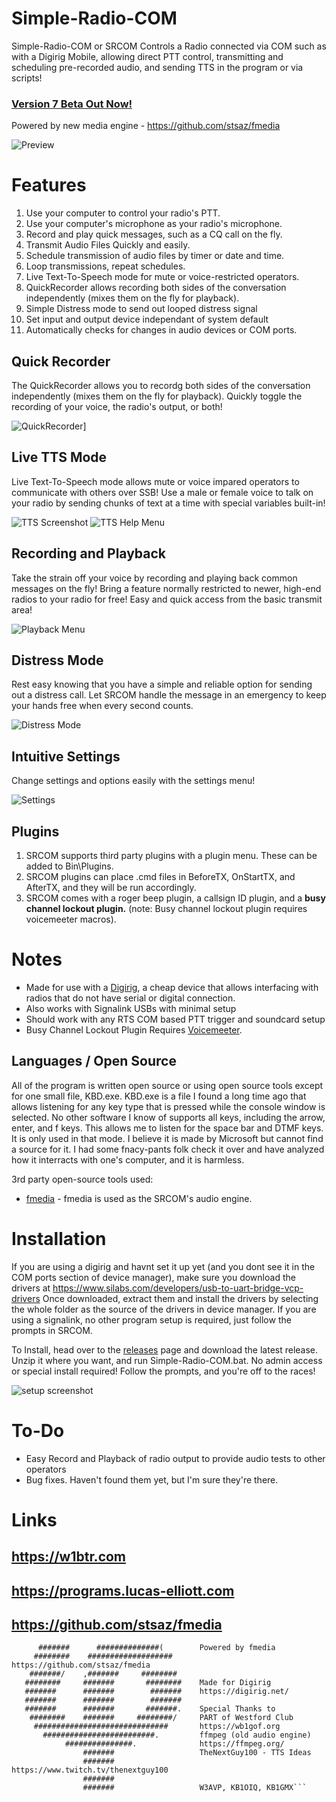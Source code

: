 # Simple-Radio-COM
Simple-Radio-COM or SRCOM Controls a Radio connected via COM such as with a Digirig Mobile, allowing direct PTT control, transmitting and scheduling pre-recorded audio, and sending TTS in the program or via scripts!

### [Version 7 Beta Out Now!](https://github.com/ITCMD/Simple-Radio-COM/releases)
Powered by new media engine - https://github.com/stsaz/fmedia

![Preview](https://user-images.githubusercontent.com/32961763/180625139-2b8303ab-2a9e-4c75-9edf-10d42ad75cc3.png)

# Features

 1. Use your computer to control your radio's PTT.
 2. Use your computer's microphone as your radio's microphone.
 3. Record and play quick messages, such as a CQ call on the fly.
 4. Transmit Audio Files Quickly and easily.
 5. Schedule transmission of audio files by timer or date and time.
 6. Loop transmissions, repeat schedules.
 7. Live Text-To-Speech mode for mute or voice-restricted operators.
 8. QuickRecorder allows recording both sides of the conversation independently (mixes them on the fly for playback).
 9. Simple Distress mode to send out looped distress signal
10. Set input and output device independant of system default
11. Automatically checks for changes in audio devices or COM ports.

## Quick Recorder

The QuickRecorder allows you to recordg both sides of the conversation independently (mixes them on the fly for playback). Quickly toggle the recording of your voice, the radio's output, or both!

![QuickRecorder](https://user-images.githubusercontent.com/32961763/180624768-0960dad5-4745-46e5-ad25-196f180b921f.png)]

## Live TTS Mode

Live Text-To-Speech mode allows mute or voice impared operators to communicate with others over SSB! Use a male or female voice to talk on your radio by sending chunks of text at a time with special variables built-in!

![TTS Screenshot](https://i.imgur.com/bXuNxY5.png)
![TTS Help Menu](https://i.imgur.com/PnV6W1S.png)

## Recording and Playback

Take the strain off your voice by recording and playing back common messages on the fly! Bring a feature normally restricted to newer, high-end radios to your radio for free! Easy and quick access from the basic transmit area!

![Playback Menu](https://i.imgur.com/LaFb4Px.png)

## Distress Mode

Rest easy knowing that you have a simple and reliable option for sending out a distress call. Let SRCOM handle the message in an emergency to keep your hands free when every second counts.

![Distress Mode](https://user-images.githubusercontent.com/32961763/180625043-51d35725-6280-49e6-9ac0-40cb0ac44def.png)

## Intuitive Settings

Change settings and options easily with the settings menu!

![Settings](https://i.imgur.com/VGqNOvf.png)

## Plugins

1. SRCOM supports third party plugins with a plugin menu. These can be added to Bin\Plugins.
2. SRCOM plugins can place .cmd files in BeforeTX, OnStartTX, and AfterTX, and they will be run accordingly.
3. SRCOM comes with a roger beep plugin, a callsign ID plugin, and a **busy channel lockout plugin.** (note: Busy channel lockout plugin requires voicemeeter macros).

# Notes

- Made for use with a [Digirig](https://digirig.net/), a cheap device that allows interfacing with radios that do not have serial or digital connection.
- Also works with Signalink USBs with minimal setup
- Should work with any RTS COM based PTT trigger and soundcard setup
- Busy Channel Lockout Plugin Requires [Voicemeeter](https://voicemeeter.com/).

## Languages / Open Source

All of the program is written open source or using open source tools except for one small file, KBD.exe. KBD.exe is a file I found a long time ago that allows listening for any key type that is pressed while the console window is selected. No other software I know of supports all keys, including the arrow, enter, and f keys. This allows me to listen for the space bar and DTMF keys. It is only used in that mode. I believe it is made by Microsoft but cannot find a source for it. I had some fnacy-pants folk check it over and have analyzed how it interracts with one's computer, and it is harmless.

3rd party open-source tools used:
- [fmedia](https://github.com/stsaz/fmedia) - fmedia is used as the SRCOM's audio engine.

# Installation

If you are using a digirig and havnt set it up yet (and you dont see it in the COM ports section of device manager), make sure you download the drivers at https://www.silabs.com/developers/usb-to-uart-bridge-vcp-drivers
Once downloaded, extract them and install the drivers by selecting the whole folder as the source of the drivers in device manager.
If you are using a signalink, no other program setup is required, just follow the prompts in SRCOM.

To Install, head over to the [releases](https://github.com/ITCMD/Simple-Radio-COM/releases) page and download the latest release. Unzip it where you want, and run Simple-Radio-COM.bat. No admin access or special install required! Follow the prompts, and you're off to the races!

![setup screenshot](https://i.imgur.com/ybpeQt8.png)

# To-Do

- Easy Record and Playback of radio output to provide audio tests to other operators
- Bug fixes. Haven't found them yet, but I'm sure they're there.

# Links
## https://w1btr.com
## https://programs.lucas-elliott.com
## https://github.com/stsaz/fmedia

```        #                              
      #######      ##############(        Powered by fmedia
     ########    ###################      https://github.com/stsaz/fmedia
    #######/    ,#######     ########   
   ########     #######       ########    Made for Digirig
   #######      #######        #######    https://digirig.net/
   #######      #######        #######  
   #######      #######       #######.    Special Thanks to
    ########    #######     ########/     PART of Westford Club
     ##############################       https://wb1gof.org
       #########################.         ffmpeg (old audio engine)
            ###############.              https://ffmpeg.org/
                #######                   TheNextGuy100 - TTS Ideas
                #######                   https://www.twitch.tv/thenextguy100
                #######                    
                #######                   W3AVP, KB1OIQ, KB1GMX```
